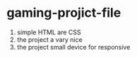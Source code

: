 # gaming-projict-file

1. simple HTML are CSS 
2. the project a vary nice 
3. the project small device for responsive
